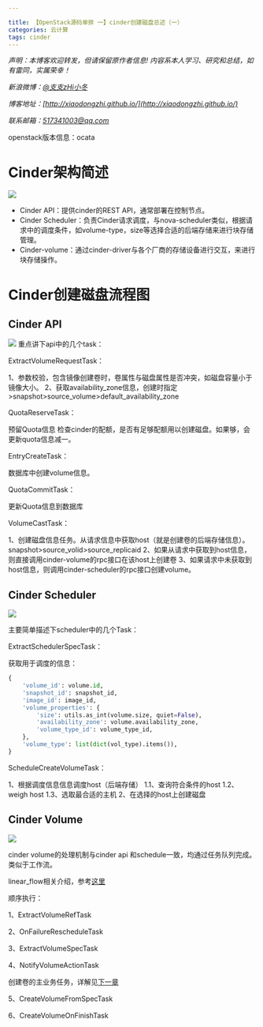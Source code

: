 ```yaml
---

title: 【OpenStack源码单排 一】cinder创建磁盘总述（一）
categories: 云计算
tags: cinder
---
```

*声明：本博客欢迎转发，但请保留原作者信息! 内容系本人学习、研究和总结，如有雷同，实属荣幸！*
 
*新浪微博：[@支支zHi小冬](http://weibo.com/u/1596536485/home?wvr=5)*

*博客地址：[http://xiaodongzhi.github.io/](http://xiaodongzhi.github.io/)*

*联系邮箱：517341003@qq.com*

 
openstack版本信息：ocata

# Cinder架构简述 #
![](http://i.imgur.com/sx59Ma3.jpg)
- Cinder API：提供cinder的REST API，通常部署在控制节点。
- Cinder Scheduler：负责Cinder请求调度，与nova-scheduler类似，根据请求中的调度条件，如volume-type，size等选择合适的后端存储来进行块存储管理。
- Cinder-volume：通过cinder-driver与各个厂商的存储设备进行交互，来进行块存储操作。


# Cinder创建磁盘流程图 #

## Cinder API ##
![](http://i.imgur.com/dmjYgMK.jpg)
重点讲下api中的几个task：

ExtractVolumeRequestTask：

1、参数校验，包含镜像创建卷时，卷属性与磁盘属性是否冲突，如磁盘容量小于镜像大小。
2、获取availability_zone信息，创建时指定>snapshot>source_volume>default_availability_zone

QuotaReserveTask：

预留Quota信息
检查cinder的配额，是否有足够配额用以创建磁盘。如果够，会更新quota信息减一。

EntryCreateTask：

数据库中创建volume信息。

QuotaCommitTask：

更新Quota信息到数据库

VolumeCastTask：

1、创建磁盘信息任务。从请求信息中获取host（就是创建卷的后端存储信息）。snapshot>source_volid>source_replicaid
2、如果从请求中获取到host信息，则直接调用cinder-volume的rpc接口在该host上创建卷
3、如果请求中未获取到host信息，则调用cinder-scheduler的rpc接口创建volume。

## Cinder Scheduler ##
![](http://i.imgur.com/JOMsp7i.jpg)

主要简单描述下scheduler中的几个Task：

ExtractSchedulerSpecTask：

获取用于调度的信息：

```python
{
    'volume_id': volume.id,
    'snapshot_id': snapshot_id,
    'image_id': image_id,
    'volume_properties': {
        'size': utils.as_int(volume.size, quiet=False),
        'availability_zone': volume.availability_zone,
        'volume_type_id': volume_type_id,
    },
    'volume_type': list(dict(vol_type).items()),
}
```

ScheduleCreateVolumeTask：

1、根据调度信息信息调度host（后端存储）
  1.1、查询符合条件的host
  1.2、weigh host
  1.3、选取最合适的主机
2、在选择的host上创建磁盘

## Cinder Volume ##
![](http://i.imgur.com/McVNxLJ.png)

cinder volume的处理机制与cinder api 和schedule一致，均通过任务队列完成。类似于工作流。

linear_flow相关介绍，参考[这里](http://stacker.top/blog/2016/12/06/python-taskflow/)

顺序执行：

1、ExtractVolumeRefTask

2、OnFailureRescheduleTask

3、ExtractVolumeSpecTask

4、NotifyVolumeActionTask

创建卷的主业务任务，详解见[下一章](http://stacker.top/blog/2016/12/02/Cinder%E4%BB%A3%E7%A0%81%E8%B5%B0%E8%AF%BB%E7%B3%BB%E5%88%97%E4%B8%80-%E5%88%9B%E5%BB%BA%E7%A3%81%E7%9B%98-%E4%BA%8C-cinder-volume/)

5、CreateVolumeFromSpecTask

6、CreateVolumeOnFinishTask

